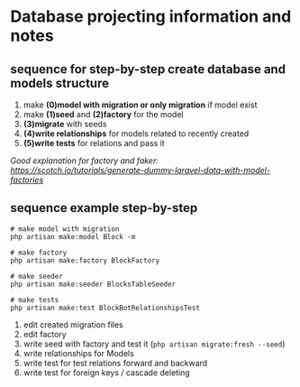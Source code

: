 # Database projecting information and notes

## sequence for step-by-step create database and models structure

1. make **(0)model with migration or only migration** if model exist
2. make **(1)seed** and **(2)factory** for the model
3. **(3)migrate** with seeds
4. **(4)write relationships** for models related to recently created
5. **(5)write tests** for relations and pass it

_Good explanation for factory and faker: <https://scotch.io/tutorials/generate-dummy-laravel-data-with-model-factories>_

## sequence example step-by-step

```shell
# make model with migration
php artisan make:model Block -m

# make factory
php artisan make:factory BlockFactory

# make seeder
php artisan make:seeder BlocksTableSeeder

# make tests
php artisan make:test BlockBotRelationshipsTest
```
 
1. edit created migration files
2. edit factory
3. write seed with factory and test it (`php artisan migrate:fresh --seed`)
4. write relationships for Models
5. write test for test relations forward and backward
6. write test for foreign keys / cascade deleting
